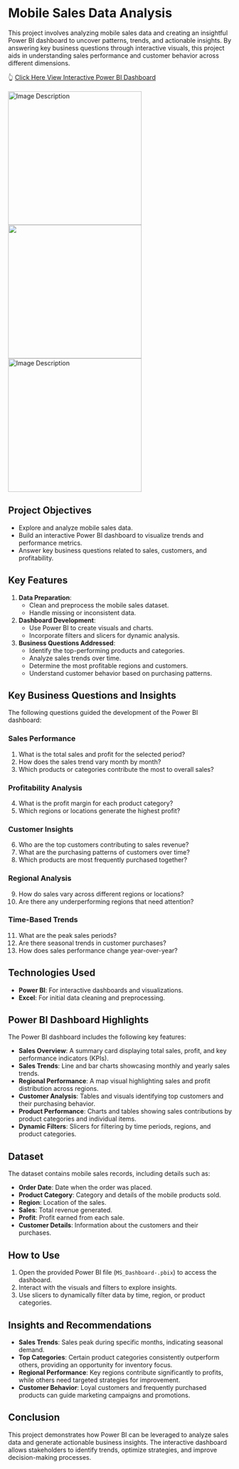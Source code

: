 # Mobile Sales Data Analysis


This project involves analyzing mobile sales data and creating an insightful Power BI dashboard to uncover patterns, trends, and actionable insights. By answering key business questions through interactive visuals, this project aids in understanding sales performance and customer behavior across different dimensions.

👆 [Click Here View Interactive Power BI Dashboard](https://app.powerbi.com/view?r=eyJrIjoiMzEwYzYzOTYtOWRkNC00ZWM5LTkwM2MtNWE2YmI2YzkzNWY0IiwidCI6ImM2ZTU0OWIzLTVmNDUtNDAzMi1hYWU5LWQ0MjQ0ZGM1YjJjNCJ9)
<br><br>
<img src="https://github.com/SatishDhawale/Power_BI_Dashboard/blob/0192a63d87dda50ea2f26bca02ba048dd883b9d1/Dashboard.jpg" alt="Image Description" width="300">
<img src="https://github.com/SatishDhawale/Power_BI_Dashboard/blob/0192a63d87dda50ea2f26bca02ba048dd883b9d1/MTD%20Report.jpg" width="300">
<img src="https://github.com/SatishDhawale/Power_BI_Dashboard/blob/0192a63d87dda50ea2f26bca02ba048dd883b9d1/Same%20Period%20Last%20Year%20report.jpg" alt="Image Description" width="300">

## Project Objectives
- Explore and analyze mobile sales data.
- Build an interactive Power BI dashboard to visualize trends and performance metrics.
- Answer key business questions related to sales, customers, and profitability.

## Key Features
1. **Data Preparation**:
   - Clean and preprocess the mobile sales dataset.
   - Handle missing or inconsistent data.
2. **Dashboard Development**:
   - Use Power BI to create visuals and charts.
   - Incorporate filters and slicers for dynamic analysis.
3. **Business Questions Addressed**:
   - Identify the top-performing products and categories.
   - Analyze sales trends over time.
   - Determine the most profitable regions and customers.
   - Understand customer behavior based on purchasing patterns.

## Key Business Questions and Insights
The following questions guided the development of the Power BI dashboard:

### Sales Performance
1. What is the total sales and profit for the selected period?
2. How does the sales trend vary month by month?
3. Which products or categories contribute the most to overall sales?

### Profitability Analysis
4. What is the profit margin for each product category?
5. Which regions or locations generate the highest profit?

### Customer Insights
6. Who are the top customers contributing to sales revenue?
7. What are the purchasing patterns of customers over time?
8. Which products are most frequently purchased together?

### Regional Analysis
9. How do sales vary across different regions or locations?
10. Are there any underperforming regions that need attention?

### Time-Based Trends
11. What are the peak sales periods?
12. Are there seasonal trends in customer purchases?
13. How does sales performance change year-over-year?

## Technologies Used
- **Power BI**: For interactive dashboards and visualizations.
- **Excel**: For initial data cleaning and preprocessing.

## Power BI Dashboard Highlights
The Power BI dashboard includes the following key features:
- **Sales Overview**: A summary card displaying total sales, profit, and key performance indicators (KPIs).
- **Sales Trends**: Line and bar charts showcasing monthly and yearly sales trends.
- **Regional Performance**: A map visual highlighting sales and profit distribution across regions.
- **Customer Analysis**: Tables and visuals identifying top customers and their purchasing behavior.
- **Product Performance**: Charts and tables showing sales contributions by product categories and individual items.
- **Dynamic Filters**: Slicers for filtering by time periods, regions, and product categories.

## Dataset
The dataset contains mobile sales records, including details such as:
- **Order Date**: Date when the order was placed.
- **Product Category**: Category and details of the mobile products sold.
- **Region**: Location of the sales.
- **Sales**: Total revenue generated.
- **Profit**: Profit earned from each sale.
- **Customer Details**: Information about the customers and their purchases.

## How to Use
1. Open the provided Power BI file (`MS_Dashboard-.pbix`) to access the dashboard.
2. Interact with the visuals and filters to explore insights.
3. Use slicers to dynamically filter data by time, region, or product categories.

## Insights and Recommendations
- **Sales Trends**: Sales peak during specific months, indicating seasonal demand.
- **Top Categories**: Certain product categories consistently outperform others, providing an opportunity for inventory focus.
- **Regional Performance**: Key regions contribute significantly to profits, while others need targeted strategies for improvement.
- **Customer Behavior**: Loyal customers and frequently purchased products can guide marketing campaigns and promotions.

## Conclusion
This project demonstrates how Power BI can be leveraged to analyze sales data and generate actionable business insights. The interactive dashboard allows stakeholders to identify trends, optimize strategies, and improve decision-making processes.




